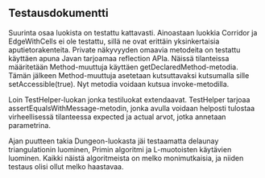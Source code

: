 ## Testausdokumentti
Suurinta osaa luokista on testattu kattavasti. Ainoastaan luokkia Corridor ja EdgeWithCells ei ole testattu, sillä ne ovat erittäin yksinkertaisia aputietorakenteita.
Private näkyvyyden omaavia metodeita on testattu käyttäen apuna Javan tarjoamaa reflection APIa. Näissä tilanteissa määritetään Method-muuttuja käyttäen getDeclaredMethod-metodia. Tämän jälkeen Method-muuttuja asetetaan kutsuttavaksi kutsumalla sille setAccessible(true). Nyt metodia voidaan kutsua invoke-metodilla.

Loin TestHelper-luokan jonka testiluokat extendaavat. TestHelper tarjoaa assertEqualsWithMessage-metodin, jonka avulla voidaan helposti tulostaa virheellisessä tilanteessa expected ja actual arvot, jotka annetaan parametrina.

Ajan puutteen takia Dungeon-luokasta jäi testaamatta delaunay triangulationin luominen, Primin algoritmi ja L-muotoisten käytävien luominen. Kaikki näistä algoritmeista on melko monimutkaisia, ja niiden testaus olisi ollut melko haastavaa.